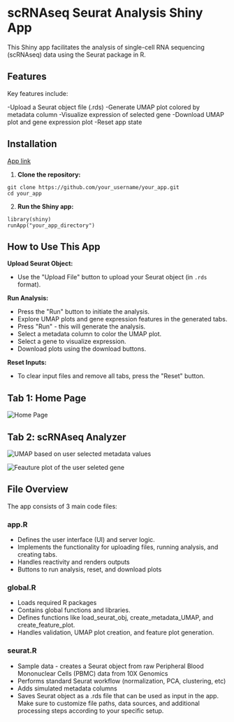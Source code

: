 # scRNAseq Seurat Analysis Shiny App

This Shiny app facilitates the analysis of single-cell RNA sequencing (scRNAseq) data using the Seurat package in R.

##  Features

 Key features include:

-Upload a Seurat object file (.rds)
-Generate UMAP plot colored by metadata column
-Visualize expression of selected gene
-Download UMAP plot and gene expression plot
-Reset app state

## Installation
[App link](https://ndd0wk-sita0karan-patel.shinyapps.io/shiny2)

1. **Clone the repository:**
```
git clone https://github.com/your_username/your_app.git
cd your_app
```

2. **Run the Shiny app:**
```
library(shiny)
runApp("your_app_directory")
```

## How to Use This App

 **Upload Seurat Object:**
   - Use the "Upload File" button to upload your Seurat object (in `.rds` format).
  
 **Run Analysis:**
 - Press the "Run" button to initiate the analysis.
 - Explore UMAP plots and gene expression features in the generated tabs.
 - Press "Run" - this will generate the analysis. 
 - Select a metadata column to color the UMAP plot.
 - Select a gene to visualize expression.
 - Download plots using the download buttons.

 **Reset Inputs:**
 - To clear input files and remove all tabs, press the "Reset" button.


## Tab 1: Home Page
![Home Page](/images/home_page.png)

## Tab 2: scRNAseq Analyzer
![UMAP based on user selected metadata values](/images/scRNAseq_analyzer.png)

![Feauture plot of the user  seleted gene](/images/scRNAseq_analyzer.png)


## File Overview

The app consists of 3 main code files:

### app.R
- Defines the user interface (UI) and server logic.
- Implements the functionality for uploading files, running analysis, and creating tabs.
- Handles reactivity and renders outputs
- Buttons to run analysis, reset, and download plots

### global.R
- Loads required R packages
- Contains global functions and libraries.
- Defines functions like load_seurat_obj, create_metadata_UMAP, and create_feature_plot.
- Handles validation, UMAP plot creation, and feature plot generation.

### seurat.R
- Sample data - creates a Seurat object from raw Peripheral Blood Mononuclear Cells (PBMC) data from 10X Genomics
- Performs standard Seurat workflow (normalization, PCA, clustering, etc)
- Adds simulated metadata columns
- Saves Seurat object as a .rds file that can be used as input in the app.
Make sure to customize file paths, data sources, and additional processing steps according to your specific setup.


